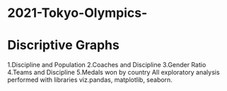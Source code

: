 # 2021-Tokyo-Olympics-
# Discriptive Graphs
1.Discipline and Population
2.Coaches and Discipline
3.Gender Ratio
4.Teams and Discipline
5.Medals won by country
All exploratory analysis performed with libraries viz.pandas, matplotlib, seaborn.
